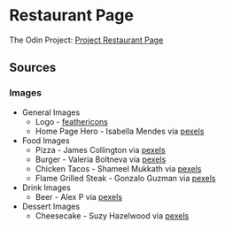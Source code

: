 # Restaurant Page
The Odin Project: [Project Restaurant Page](https://www.theodinproject.com/lessons/node-path-javascript-restaurant-page)


## Sources
### Images
* General Images
    - Logo - [feathericons](https://feathericons.com/)
    - Home Page Hero - Isabella Mendes via [pexels](https://www.pexels.com/photo/four-assorted-liquor-bottles-340996/)
* Food Images
    - Pizza - James Collington via [pexels](https://www.pexels.com/photo/freshly-baked-pizza-in-commercial-oven-30512710/)
    - Burger - Valeria Boltneva via [pexels](pexels.com/photo/photo-of-juicy-burger-on-wooden-surface-1639565/)
    - Chicken Tacos - Shameel Mukkath via [pexels](https://www.pexels.com/photo/a-plate-with-tacos-and-salsa-on-it-14930605/)
    - Flame Grilled Steak - Gonzalo Guzman via [pexels](https://www.pexels.com/photo/grilled-meat-on-charcoal-grill-3997609/)
* Drink Images
    - Beer - Alex P via [pexels](https://www.pexels.com/photo/drinking-glass-1009068/)
* Dessert Images
    - Cheesecake - Suzy Hazelwood via [pexels](https://www.pexels.com/photo/cheesecake-1126359/)